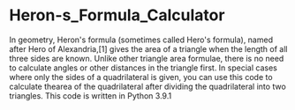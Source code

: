 # Heron-s_Formula_Calculator
In geometry, Heron's formula (sometimes called Hero's formula), named after Hero of Alexandria,[1] gives the area of a triangle when the length of all three sides are known. Unlike other triangle area formulae, there is no need to calculate angles or other distances in the triangle first.
In special cases where only the sides of a quadrilateral is given, you can use this code to calculate thearea of the quadrilateral after dividing the quadrilateral into two triangles.
This code is written in Python 3.9.1
